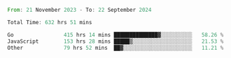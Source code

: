 <!--START_SECTION:waka-->

```rust
From: 21 November 2023 - To: 22 September 2024

Total Time: 632 hrs 51 mins

Go                415 hrs 14 mins ██████████████▓░░░░░░░░░░   58.26 %
JavaScript        153 hrs 28 mins █████▒░░░░░░░░░░░░░░░░░░░   21.53 %
Other             79 hrs 52 mins  ██▓░░░░░░░░░░░░░░░░░░░░░░   11.21 %
```

<!--END_SECTION:waka-->
